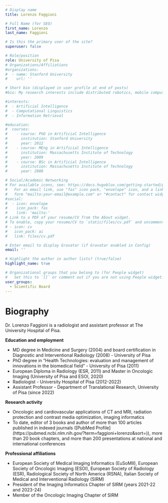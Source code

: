 ```yaml
---
# Display name
title: Lorenzo Faggioni

# Full Name (for SEO)
first_name: Lorenzo
last_name: Faggioni

# Is this the primary user of the site?
superuser: false

# Role/position
role: University of Pisa
# Organizations/Affiliations
#organizations:
#  - name: Stanford University
#    url: ''

# Short bio (displayed in user profile at end of posts)
#bio: My research interests include distributed robotics, mobile computing and programmable matter.

#interests:
#  - Artificial Intelligence
#  - Computational Linguistics
#  - Information Retrieval

#education:
#  courses:
#    - course: PhD in Artificial Intelligence
#      institution: Stanford University
#      year: 2012
#    - course: MEng in Artificial Intelligence
#      institution: Massachusetts Institute of Technology
#      year: 2009
#    - course: BSc in Artificial Intelligence
#      institution: Massachusetts Institute of Technology
#      year: 2008

# Social/Academic Networking
# For available icons, see: https://docs.hugoblox.com/getting-started/page-builder/#icons
#   For an email link, use "fas" icon pack, "envelope" icon, and a link in the
#   form "mailto:your-email@example.com" or "#contact" for contact widget.
#social:
#  - icon: envelope
#    icon_pack: fas
#    link: 'mailto:'
# Link to a PDF of your resume/CV from the About widget.
# To enable, copy your resume/CV to `static/files/cv.pdf` and uncomment the lines below.
# - icon: cv
#   icon_pack: ai
#   link: files/cv.pdf

# Enter email to display Gravatar (if Gravatar enabled in Config)
email: ''

# Highlight the author in author lists? (true/false)
highlight_name: true

# Organizational groups that you belong to (for People widget)
#   Set this to `[]` or comment out if you are not using People widget.
user_groups:
  - Scientific Board
---
```

# Biography
Dr. Lorenzo Faggioni is a radiologist and assistant professor at The University Hospital of Pisa.

**Education and employment**
<ul>
<li>MD degree in Medicine and Surgery (2004) and board certification in Diagnostic and Interventional Radiology (2008) - University of Pisa</li>
<li>PhD degree in “Health Technologies: evaluation and management of innovations in the biomedical field” - University of Pisa (2011)</li>
<li>European Diploma in Radiology (ESR, 2011) and Master in Oncologic Imaging (University of Pisa and ESOI, 2020)</li>
<li>Radiologist - University Hospital of Pisa (2012-2022)</li>
<li>Assistant Professor - Department of Translational Research, University of Pisa (since 2022)</li>
</ul>

**Research activity**
<ul>
<li>Oncologic and cardiovascular applications of CT and MRI, radiation protection and contrast media optimization, imaging informatics</li>
<li>To date, editor of 3 books and author of more than 100 articles published in indexed journals ([PubMed Profile](https://pubmed.ncbi.nlm.nih.gov/?term=faggioni+lorenzo&sort=)), more than 20 book chapters, and more than 200 presentations at national and international conferences</li>
</ul>

**Professional affiliations**
<ul>
<li>European Society of Medical Imaging Informatics (EuSoMII), European Society of Oncologic Imaging (ESOI), European Society of Radiology (ESR), Radiological Society of North America (RSNA), Italian Society of Medical and Interventional Radiology (SIRM)</li>
<li>President of the Imaging Informatics Chapter of SIRM (years 2021-22 and 2023-24)</li>
<li>Member of the Oncologic Imaging Chapter of SIRM</li>
</ul>

<!-- **Education and employment**
• MD degree in Medicine and Surgery (2004) and board certification in Diagnostic and
Interventional Radiology (2008) - University of Pisa
• PhD degree in “Health Technologies: evaluation and management of innovations in the
biomedical field” - University of Pisa (2011)
• European Diploma in Radiology (ESR, 2011) and Master in Oncologic Imaging (University of
Pisa and ESOI, 2020)
• Radiologist - University Hospital of Pisa (2012-2022)
• Assistant Professor - Department of Translational Research, University of Pisa (since 2022)


**Research activity**
• Oncologic and cardiovascular applications of CT and MRI, radiation protection and contrast
media optimization, imaging informatics
• To date, editor of 3 books and author of more than 100 articles published in indexed journals
(https://pubmed.ncbi.nlm.nih.gov/?term=faggioni+lorenzo&sort=), more than 20 book chapters,
and more than 200 presentations at national and international conferences


**Professional affiliations**
• European Society of Medical Imaging Informatics (EuSoMII), European Society of Oncologic
Imaging (ESOI), European Society of Radiology (ESR), Radiological Society of North America
(RSNA), Italian Society of Medical and Interventional Radiology (SIRM)
• President of the Imaging Informatics Chapter of SIRM (years 2021-22 and 2023-24)
• Member of the Oncologic Imaging Chapter of SIRM -->


